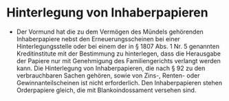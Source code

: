 # Hinterlegung von Inhaberpapieren

- Der Vormund hat die zu dem Vermögen des Mündels gehörenden Inhaberpapiere nebst den Erneuerungsscheinen bei einer Hinterlegungsstelle oder bei einem der in § 1807 Abs. 1 Nr. 5 genannten Kreditinstitute mit der Bestimmung zu hinterlegen, dass die Herausgabe der Papiere nur mit Genehmigung des Familiengerichts verlangt werden kann. Die Hinterlegung von Inhaberpapieren, die nach § 92 zu den verbrauchbaren Sachen gehören, sowie von Zins-, Renten- oder Gewinnanteilscheinen ist nicht erforderlich. Den Inhaberpapieren stehen Orderpapiere gleich, die mit Blankoindossament versehen sind.

